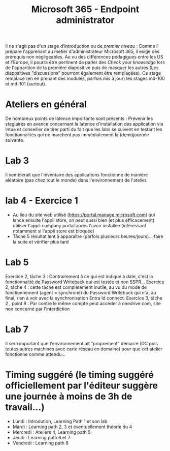 ﻿---
title: Microsoft 365 - Endpoint administrator
goDeploy: true
m365: true
labs: https://github.com/MicrosoftLearning/MD-102T00-Microsoft-365-Endpoint-Administrator/tree/master/Instructions/Labs
---
Il ne s'agit pas d'un stage d'introduction ou de *premier niveau* : Comme il prépare l'apprenant au métier d'administrateur Microsoft 365, il exige des prérequis non négligeables.
Au vu des différences pédagigues entre les US et l'Europe, il pourra être pertinent de parler des *Check your knowledge* lors de l'apparition de la première diapositive puis de masquer les autres (Les diapositives "discussions" pourront également être remplaçées).
Ce stage remplace (en en prenant des modules, parfois mis à jour) les stages md-100 et md-101 (surtout).
# Ateliers en général
De nombreux points de latence importante sont présents : Prévenir les stagiaires en avance concernant la latence d'installation des application via Intue et conseiller de tirer parti du fait que les labs se suivent en testant les fonctionnalités qui ne marchent pas immédiatement la (demi)journée suivante.  
# Lab 3
Il semblerait que l'inventaire des applications fonctionne de manière aléatoire (pas chez tout le monde) dans l'environnement de l'atelier.

# lab 4 - Exercice 1
- Au lieu du site web utilisé (https://portal.manage.microsoft.com) qui lance ensuite l'appli store, on peut aussi bien (et plus efficacement) utiliser l'appli company portal après l'avoir installée (intéressant notamment si l'appli store est bloquée)
- Tâche 5 résultat lent à apparaître (parfois plusieurs heures/jours)... faire la suite et vérifier plus tard

# Lab 5
Exercice 2, tâche 3 : Contrairement à ce qui est indiqué à date, c'est la fonctionnalité de Password Writeback qui est testée et non SSPR...
Exercice 2, tâche 4 : cette tâche est complètement inutile, au vu du mode de fonctionnement (agent = synchrone) du Password Writeback qui n'a, au final, rien à voir avec la synchronisation Entra Id connect.
Exercice 3, tâche 2 , point 9 : Par contre le même compte peut accéder à onedrive.com, site non concerné par l'interdiction

# Lab 7
Il sera important que l'environnement ait "proprement" démarré (DC puis toutes autres machines avec carte réseau en domaine) pour que cet atelier fonctionne comme attendu...  

# Timing suggéré (le timing suggéré officiellement par l'éditeur suggère une journée à moins de 3h de travail...)
- Lundi : Introdution, Learning Path 1 et son lab
- Mardi : Learning path 2, 3 et éventuellement théorie du 4
- Mercredi : Ateliers 4, Learning path 5
- Jeudi : Learning path 6 et 7
- Vendredi : Learning path 8
